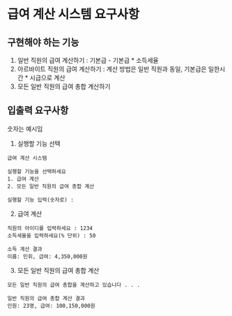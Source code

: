 # 급여 계산 시스템 요구사항


## 구현해야 하는 기능
1. 일반 직원의 급여 계산하기 : 기본급 - 기본급 * 소득세율
2. 아르바이트 직원의 급여 계산하기 : 계산 방법은 일반 직원과 동일, 기본급은 일한시간 * 시급으로 계산
3. 모든 일반 직원의 급여 총합 계산하기

## 입출력 요구사항
숫자는 예시임
1. 실행할 기능 선택
```
급여 계산 시스템

실행할 기능을 선택하세요
1. 급여 계산
2. 모든 일반 직원의 급여 총합 계산

실행할 기능 입력(숫자로) : 
```

2. 급여 계산

```
직원의 아이디를 입력하세요 : 1234
소득세율을 입력하세요(% 단위) : 50

소득 계산 결과
이름: 민휘, 급여: 4,350,000원
```

3. 모든 일반 직원의 급여 총합 계산
```
모든 일반 직원의 급여 총합을 계산하고 있습니다 . . .

일반 직원의 급여 총합 계산 결과
인원: 23명, 급여: 100,150,000원
```
